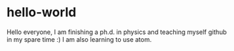# hello-world

Hello everyone, I am finishing a ph.d. in physics and teaching myself github in my spare time :)
I am also learning to use atom. 
